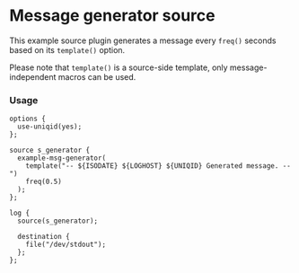 # Message generator source

This example source plugin generates a message every `freq()` seconds based on its `template()` option.

Please note that `template()` is a source-side template, only message-independent macros can be used.

### Usage

```
options {
  use-uniqid(yes);
};

source s_generator {
  example-msg-generator(
    template("-- ${ISODATE} ${LOGHOST} ${UNIQID} Generated message. --")
    freq(0.5)
  );
};

log {
  source(s_generator);

  destination {
    file("/dev/stdout");
  };
};
```
